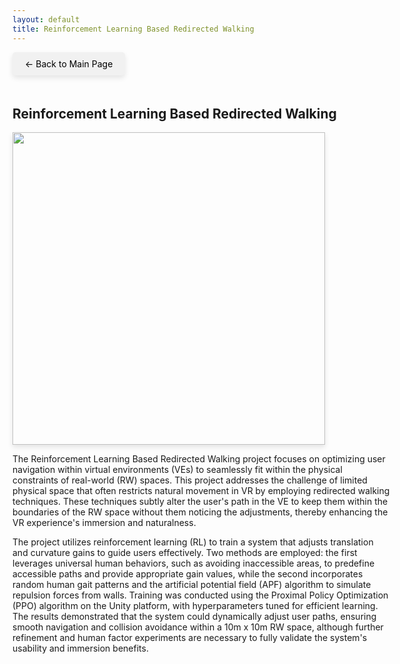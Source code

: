 ```yaml
---
layout: default
title: Reinforcement Learning Based Redirected Walking
---
```

<style>
  .back-button {
    font-size: 1em;
    display: inline-block;
    margin-bottom: 20px;
    text-decoration: none;
    color: #000;
    background-color: #f1f1f1;
    padding: 10px 20px;
    border-radius: 5px;
    box-shadow: 0 4px 8px rgba(0, 0, 0, 0.1);
  }

  .content {
    width: 120%;
  }

  .img-shadow {
    width: 500px; /* Adjust the width as needed */
    height: auto;
    box-shadow: 0 4px 8px rgba(0, 0, 0, 0.1);
  }
    /* Mobile Styles */
  @media (max-width: 768px) {
    .content {
      width: 100%; /* 모바일 화면에서는 100%로 변경 */
    }

    .img-shadow {
      width: 100%; /* 이미지도 모바일 화면에 맞게 100%로 변경 */
    }
  }
</style>


<a href="{{ '/' | relative_url }}" class="back-button">← Back to Main Page</a>

<div class="content">

<h2>Reinforcement Learning Based Redirected Walking</h2>
<img src="{{ '/images/6 gain.gif' | relative_url }}" class="img-shadow">
<p>The Reinforcement Learning Based Redirected Walking project focuses on optimizing user navigation within virtual environments (VEs) to seamlessly fit within the physical constraints of real-world (RW) spaces. This project addresses the challenge of limited physical space that often restricts natural movement in VR by employing redirected walking techniques. These techniques subtly alter the user's path in the VE to keep them within the boundaries of the RW space without them noticing the adjustments, thereby enhancing the VR experience's immersion and naturalness.</p>

<p>The project utilizes reinforcement learning (RL) to train a system that adjusts translation and curvature gains to guide users effectively. Two methods are employed: the first leverages universal human behaviors, such as avoiding inaccessible areas, to predefine accessible paths and provide appropriate gain values, while the second incorporates random human gait patterns and the artificial potential field (APF) algorithm to simulate repulsion forces from walls. Training was conducted using the Proximal Policy Optimization (PPO) algorithm on the Unity platform, with hyperparameters tuned for efficient learning. The results demonstrated that the system could dynamically adjust user paths, ensuring smooth navigation and collision avoidance within a 10m x 10m RW space, although further refinement and human factor experiments are necessary to fully validate the system's usability and immersion benefits.</p>

</div>

